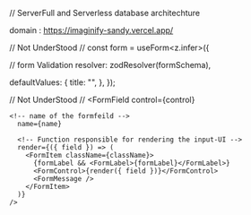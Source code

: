 // ServerFull and Serverless database architechture

domain : https://imaginify-sandy.vercel.app/


// Not UnderStood //
const form = useForm<z.infer<typeof formSchema>>({

// form Validation
resolver: zodResolver(formSchema),

defaultValues: {
title: "",
},
});



// Not UnderStood // 
    <FormField
    <!-- used for linking the formField with the form's state -->
      control={control}

    <!-- name of the formfeild -->
      name={name}

      <!-- Function responsible for rendering the input-UI -->
      render={({ field }) => (
        <FormItem className={className}>
          {formLabel && <FormLabel>{formLabel}</FormLabel>}
          <FormControl>{render({ field })}</FormControl>
          <FormMessage />
        </FormItem>
      )}
    />